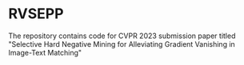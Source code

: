 # RVSEPP
The repository contains code for CVPR 2023 submission paper titled "Selective Hard Negative Mining for Alleviating Gradient Vanishing in Image-Text Matching"
